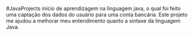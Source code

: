 #JavaProjects
início de aprendizagem na linguagem java, o qual foi feito uma captação dos dados do usuário para uma conta bancária. 
Este projeto me ajudou a melhorar meu entendimento quanto a sintaxe da linguagem Java.